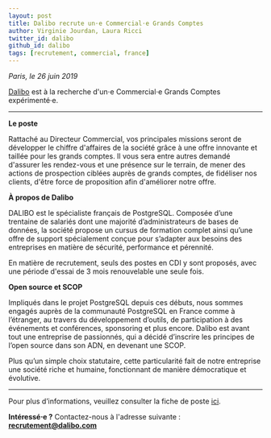 ```yaml
---
layout: post
title: Dalibo recrute un⋅e Commercial⋅e Grands Comptes
author: Virginie Jourdan, Laura Ricci
twitter_id: dalibo
github_id: dalibo
tags: [recrutement, commercial, france]
---
```


*Paris, le 26 juin 2019*

[Dalibo](https://www.dalibo.com) est à la recherche d'un⋅e Commercial⋅e Grands Comptes expérimenté·e.

<!--MORE-->

-----

**Le poste**

Rattaché au Directeur Commercial, vos principales missions seront de développer le chiffre d'affaires de la société grâce à une offre innovante et taillée pour les grands comptes.
Il vous sera entre autres demandé d'assurer les rendez-vous et une présence sur le terrain, de mener des actions de prospection ciblées auprès de grands comptes, de fidéliser nos clients, d'être force de proposition afin d'améliorer notre offre.

 
**À propos de Dalibo**

DALIBO est le spécialiste français de PostgreSQL. Composée d’une trentaine de salariés dont une majorité d’administrateurs de bases de données, la société propose un cursus de formation complet ainsi qu’une offre de support spécialement conçue pour s’adapter aux besoins des entreprises en matière de sécurité, performance et pérennité.

En matière de recrutement, seuls des postes en CDI y sont proposés, avec une période d'essai de 3 mois renouvelable une seule fois.

   
**Open source et SCOP**

Impliqués dans le projet PostgreSQL depuis ces débuts, nous sommes engagés auprès de la communauté PostgreSQL en France comme à l’étranger, au travers du développement d’outils, de participation à des événements et conférences, sponsoring et plus encore. Dalibo est avant tout une entreprise de passionnés, qui a décidé d’inscrire les principes de l’open source dans son ADN, en devenant une SCOP.

Plus qu’un simple choix statutaire, cette particularité fait de notre entreprise une société riche et humaine, fonctionnant de manière démocratique et évolutive.
 
 ---
 
Pour plus d’informations, veuillez consulter la fiche de poste [ici](https://www.dalibo.com/jobs).

**Intéressé⋅e ?** 
Contactez-nous à l'adresse suivante : **recrutement@dalibo.com**
